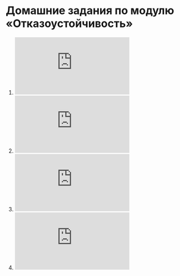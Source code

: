 # Домашние задания по модулю «Отказоустойчивость»
1. ![Домашнее задание к занятию 1 «Disaster recovery и Keepalived»](https://github.com/nataliya-panina/sflt/blob/main/1/README.md)
2. ![Домашнее задание к занятию 2 «Кластеризация и балансировка нагрузки»](https://github.com/nataliya-panina/sflt/blob/main/2/README.md)
3. ![Домашнее задание к занятию 3 «Резервное копирование»](https://github.com/nataliya-panina/sflt/blob/main/3/README.md)
4. ![Домашнее задание к занятию «Отказоустойчивость в облаке»](https://github.com/nataliya-panina/sflt/blob/main/4/README.md)
